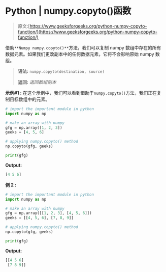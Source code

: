 # Python | numpy.copyto()函数

> 原文:[https://www.geeksforgeeks.org/python-numpy-copyto-function/](https://www.geeksforgeeks.org/python-numpy-copyto-function/)

借助`**Numpy numpy.copyto()**`方法，我们可以复制 numpy 数组中存在的所有数据元素。如果我们更改副本中的任何数据元素，它将不会影响原始 numpy 数组。

> **语法:** `numpy.copyto(destination, source)`
> 
> **返回:** *返回数组副本*

**示例#1 :**
在这个示例中，我们可以看到借助于`numpy.copyto()`方法，我们正在复制目标数组中的元素。

```py
# import the important module in python
import numpy as np

# make an array with numpy
gfg = np.array([1, 2, 3])
geeks = [4, 5, 6]

# applying numpy.copyto() method
np.copyto(gfg, geeks)

print(gfg)
```

**Output:**

```py
[4 5 6]

```

**例 2 :**

```py
# import the important module in python
import numpy as np

# make an array with numpy
gfg = np.array([[1, 2, 3], [4, 5, 6]])
geeks = [[4, 5, 6], [7, 8, 9]]

# applying numpy.copyto() method
np.copyto(gfg, geeks)

print(gfg)
```

**Output:**

```py
[[4 5 6]
 [7 8 9]]

```